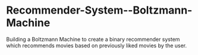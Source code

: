 # Recommender-System--Boltzmann-Machine
Building a Boltzmann Machine to create a binary recommender system which recommends movies based on previously liked movies by the user.

